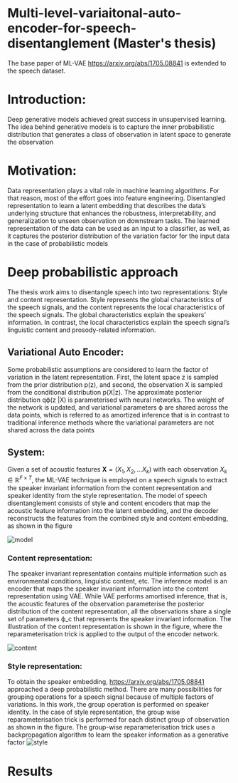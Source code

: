 # Multi-level-variaitonal-auto-encoder-for-speech-disentanglement (Master's thesis)
The base paper of ML-VAE https://arxiv.org/abs/1705.08841 is extended to the speech dataset.


# Introduction:
Deep generative models achieved great success in unsupervised learning. The idea behind
generative models is to capture the inner probabilistic distribution that generates a class of
observation in latent space to generate the observation

# Motivation:
Data representation plays a vital role in machine learning algorithms. For that reason, most
of the effort goes into feature engineering. Disentangled representation to learn a latent embedding that
describes the data’s underlying structure that enhances the robustness, interpretability, and
generalization to unseen observation on downstream tasks. The learned representation of the
data can be used as an input to a classifier, as well, as it captures the posterior distribution of
the variation factor for the input data in the case of probabilistic models

# Deep probabilistic approach 
The thesis work aims to disentangle speech into two representations: Style and content
representation. Style represents the global characteristics of the speech signals, and the
content represents the local characteristics of the speech signals. The global characteristics
explain the speakers’ information. In contrast, the local characteristics explain the speech
signal’s linguistic content and prosody-related information.

## Variational Auto Encoder:
Some probabilistic assumptions are considered to learn the factor of
variation in the latent representation. First, the latent space z is sampled from the prior
distribution p(z), and second, the observation X is sampled from the conditional distribution
p(X|z). The approximate posterior distribution qϕ(z |X) is parameterised with neural networks. The
weight of the network is updated, and variational parameters ϕ are shared across the data
points, which is referred to as amortized inference that is in contrast to traditional inference
methods where the variational parameters are not shared across the data points

## System:
Given a set of acoustic features $\mathbf{X}= (X_{1},X_{2},...X_{k})$ with each observation $X_{k} \in \mathbb{R}^{F \times T}$, 
the ML-VAE technique is employed on a speech signals to extract the speaker invariant information from the content representation and speaker identity 
from the style representation. The model of speech disentanglement consists of style and content encoders that map the acoustic feature information 
into the latent embedding, and the decoder reconstructs the features from the combined style and content embedding, as shown in the figure 

![model](https://user-images.githubusercontent.com/57464195/188325378-df563bea-811a-4a37-ac41-eb684dc0ef00.png)

### Content representation:
The speaker invariant representation contains multiple information such as environmental
conditions, linguistic content, etc. The inference model is an encoder that maps the speaker
invariant information into the content representation using VAE. While VAE performs
amortised inference, that is, the acoustic features of the observation parameterise the posterior
distribution of the content representation, all the observations share a single set of parameters
ϕ_c that represents the speaker invariant information. The illustration of the content
representation is shown in the figure, where the reparameterisation trick is applied to the
output of the encoder network.

![content](https://user-images.githubusercontent.com/57464195/188325442-be9a2cbc-79d4-4af7-9de4-0ec3c3ae470c.png)

### Style representation:
To obtain the speaker embedding, https://arxiv.org/abs/1705.08841 approached a deep probabilistic method. There
are many possibilities for grouping operations for a speech signal because of multiple factors
of variations. In this work, the group operation is performed on speaker identity. In the case
of style representation, the group wise reparameterisation trick is performed for each distinct
group of observation as shown in the figure. The group-wise reparameterisation trick uses
a backpropagation algorithm to learn the speaker information as a generative factor
![style](https://user-images.githubusercontent.com/57464195/188325517-d3de4acb-4e18-4018-bdc7-f36b3469f5f8.png)



# Results

